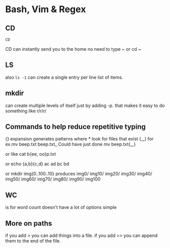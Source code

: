 # Bash, Vim & Regex

## CD
	CD

CD can instantly send you to the home no need to type ~ or cd ~

## LS

also `ls -1` can create a single entry per line list of items.

## mkdir 

can create multiple levels of itself just by adding -p. that makes it easy to do something like r/r/r/

## Commands to help reduce repetitive typing

{} expansion generates patterns where *
 look for files that exist
{\_,} for ex.mv beep.txt beep.txt_
Could have just done mv beep.txt{_,}

or like cat b{ee, oo}p.txt

or echo {a,b}{c,d}
ac ad bc bd

or mkdir img{0..100..10}
produces img0/ img10/ img20/ img30/ img40/ img50/ img60/ img70/ img80/ img90/ img100

## WC

is for word count doesn't have a lot of options simple

## More on paths

if you add > you can add things into a file. if you add >> you can append them to the end of the file.